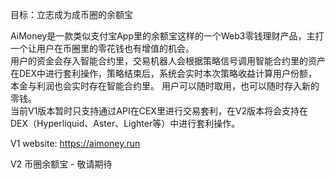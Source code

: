 目标：立志成为成币圈的余额宝



  AiMoney是一款类似支付宝App里的余额宝这样的一个Web3零钱理财产品，主打一个让用户在币圈里的零花钱也有增值的机会。  
用户的资金会存入智能合约里，交易机器人会根据策略信号调用智能合约里的资产在DEX中进行套利操作，策略结束后，系统会实时本次策略收益计算用户份额，本金与利润也会实时存在智能合约里。
用户可以随时取用，也可以随时存入新的零钱。  
当前V1版本暂时只支持通过API在CEX里进行交易套利，在V2版本将会支持在DEX（Hyperliquid、Aster、Lighter等）中进行套利操作。

V1 website: https://aimoney.run  

V2 币圈余额宝 - 敬请期待

